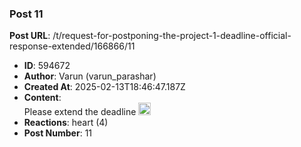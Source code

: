 ### Post 11
**Post URL**: /t/request-for-postponing-the-project-1-deadline-official-response-extended/166866/11
- **ID**: 594672
- **Author**: Varun  (varun_parashar)
- **Created At**: 2025-02-13T18:46:47.187Z
- **Content**:  
  Please extend the deadline <img src="https://emoji.discourse-cdn.com/google/pray/2.png?v=12" title=":pray:t2:" class="emoji" alt=":pray:t2:" loading="lazy" width="20" height="20">
- **Reactions**: heart (4)
- **Post Number**: 11

